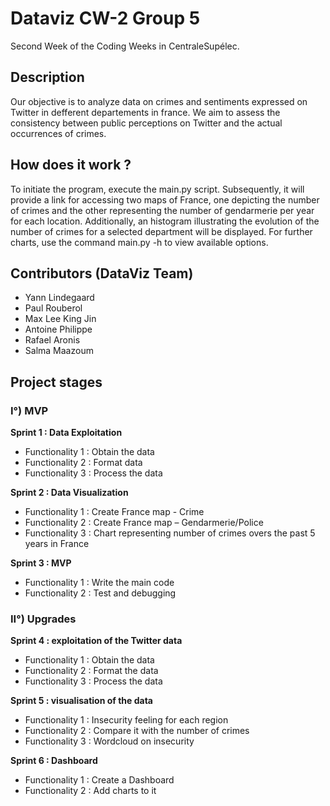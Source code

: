 # Dataviz CW-2 Group 5

Second Week of the Coding Weeks in CentraleSupélec.

## Description

Our objective is to analyze data on crimes and sentiments expressed on Twitter in defferent departements in france. We aim to assess the consistency between public perceptions on Twitter and the actual occurrences of crimes.

## How does it work ?

To initiate the program, execute the main.py script. Subsequently, it will provide a link for accessing two maps of France, one depicting the number of crimes and the other representing the number of gendarmerie per year for each location. Additionally, an histogram illustrating the evolution of the number of crimes for a selected department will be displayed. For further charts, use the command main.py -h to view available options.


## Contributors (DataViz Team)

- Yann Lindegaard
- Paul Rouberol
- Max Lee King Jin
- Antoine Philippe
- Rafael Aronis
- Salma Maazoum

## Project stages

### I°) MVP

**Sprint 1 : Data Exploitation**
-	Functionality 1 : Obtain the data
-	Functionality 2 : Format data
-	Functionality 3 : Process the data 

**Sprint 2 : Data Visualization**
-	Functionality 1 : Create France map - Crime
-	Functionality 2 : Create France map – Gendarmerie/Police
-	Functionality 3 : Chart representing number of crimes overs the past 5 years in France

**Sprint 3 : MVP**
-	Functionality 1 : Write the main code
-	Functionality 2 : Test and debugging


### II°) Upgrades

**Sprint 4 : exploitation of the Twitter data**
-   Functionality 1 : Obtain the data
-	Functionality 2 : Format the data
-	Functionality 3 : Process the data 

**Sprint 5 : visualisation of the data**
-	Functionality 1 : Insecurity feeling for each region
-	Functionality 2 : Compare it with the number of crimes
-	Functionality 3 : Wordcloud on insecurity

**Sprint 6 : Dashboard**
-	Functionality 1 : Create a Dashboard
-	Functionality 2 : Add charts to it